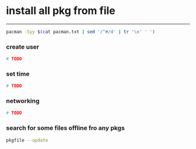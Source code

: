 # install all pkg from file
-------------------------

```bash
pacman -Syy $(cat pacman.txt | sed '/^#/d' | tr '\n' ' ')
```

### create user
```bash
# TODO
```

### set time
```bash
# TODO
```

### networking
```bash
# TODO
```

### search for some files offline fro any pkgs
```bash
pkgfile --update
```
